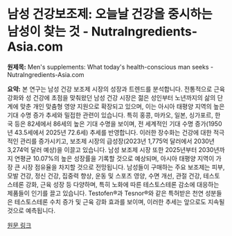 # 남성 건강보조제: 오늘날 건강을 중시하는 남성이 찾는 것 - NutraIngredients-Asia.com

**원제목:** Men's supplements: What today's health-conscious man seeks - NutraIngredients-Asia.com

**요약:** 본 연구는 남성 건강 보조제 시장의 성장과 트렌드를 분석합니다.  전통적으로 근육 강화와 성 건강에 초점을 맞춰왔던 남성 건강 시장은  젊은 성인부터 노년까지의 삶의 단계에 맞춘 개인 맞춤형 영양 지원으로 확장되고 있으며,  이는 아시아 태평양 지역의 높은 기대 수명 증가 추세와 밀접한 관련이 있습니다.  특히 홍콩, 마카오, 일본, 싱가포르, 한국 등은 82세에서 86세의 높은 기대 수명을 보이며, 전 세계적인 기대 수명 증가(1950년 43.5세에서 2025년 72.6세) 추세를 반영합니다. 이러한 장수화는 건강에 대한 적극적인 관리를 증가시키고,  보조제 시장의 급성장(2023년 1,775억 달러에서 2030년 3,274억 달러 예상)을 이끌고 있습니다.  남성 보조제 시장 또한 2025년부터 2030년까지 연평균 10.07%의 높은 성장률을 기록할 것으로 예상되며, 아시아 태평양 지역이 가장 큰 시장 점유율을 차지할 것으로 전망됩니다.  남성들이 구매하는 주요 보조제는 피부, 모발 건강, 정신 건강, 집중력 향상, 운동 및 스포츠 영양, 수면 개선, 관절 건강, 테스토스테론 강화, 근육 성장 등 다양하며,  특히 노화에 따른 테스토스테론 감소에 대응하는 제품들이 인기를 끌고 있습니다.  Testofen®과 Tesnor®와 같은 특허받은 천연 성분들은 테스토스테론 수치 증가 및 근육 강화 효과를 보이며,  이러한 추세는 앞으로도 지속될 것으로 예측됩니다.

[원문 링크](https://www.nutraingredients-asia.com/News/Promotional-features/mens-supplementation-for-hair-skin-and-cognitive-heath-in-apac/)
